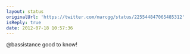 ```yaml
---
layout: status
originalUrl: 'https://twitter.com/marcgg/status/225544847065485312'
isReply: true
date: 2012-07-18 10:57:36
---
```


@bassistance good to know!

